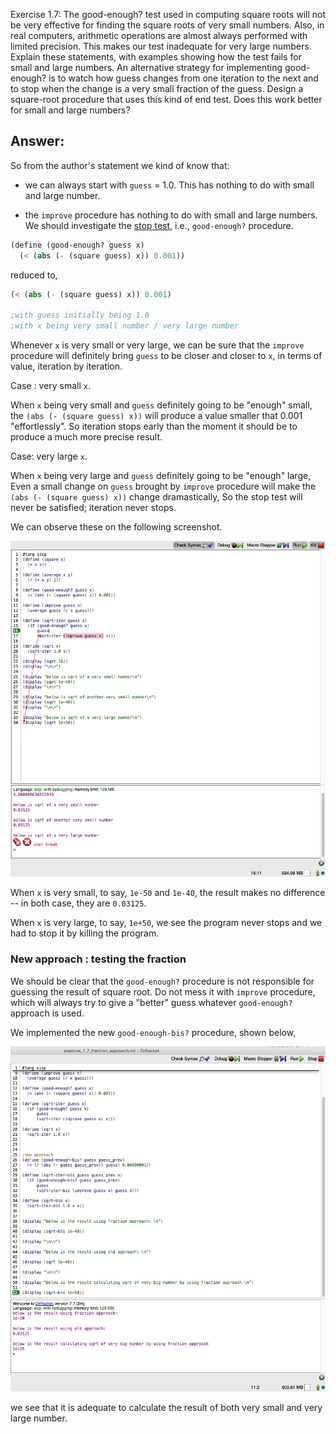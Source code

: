 Exercise 1.7: The good-enough? test used in computing square roots will not be very effective for finding the square roots of very small numbers. Also, in real computers, arithmetic operations are almost always performed with limited precision. This makes our test inadequate for very large numbers. Explain these statements, with examples showing how the test fails for small and large numbers. An alternative strategy for implementing good-enough? is to watch how guess changes from one iteration to the next and to stop when the change is a very small fraction of the guess. Design a square-root procedure that uses this kind of end test. Does this work better for small and large numbers?

## Answer:

So from the author's statement we kind of know that:
- we can always start with `guess` = 1.0. This has nothing to do with small and large number.

- the `improve` procedure has nothing to do with small and large numbers. We should investigate the <ins>stop test</ins>, i.e., `good-enough?` procedure.



```scheme
(define (good-enough? guess x)
  (< (abs (- (square guess) x)) 0.001))
```

reduced to,

```scheme
(< (abs (- (square guess) x)) 0.001)

;with guess initially being 1.0
;with x being very small number / very large number
```
Whenever `x` is very small or very large, we can be sure that the `improve` procedure will definitely bring `guess` to be closer and closer to `x`, in terms of value, iteration by iteration.

Case : very small `x`.

When `x` being very small and `guess` definitely going to be "enough" small, the `(abs (- (square guess) x))` will produce a value smaller that 0.001 "effortlessly". So iteration stops early than the moment it should be to produce a much more precise result.

Case: very large `x`.

When `x` being very large and `guess` definitely going to be "enough" large, Even a small change on `guess` brought by `improve` procedure will make the `(abs (- (square guess) x))` change dramastically, So the stop test will never be satisfied; iteration never stops.

We can observe these on the following screenshot.

![](exercise_1.7_plain_old_good_enough.jpg)


When `x` is very small, to say, `1e-50` and `1e-40`, the result makes no difference -- in both case, they are `0.03125`.

When `x` is very large, to say, `1e+50`, we see the program never stops and we had to stop it by killing the program.


### New approach : testing the fraction

We should be clear that the `good-enough?` procedure is not responsible for guessing the result of square root. Do not mess it with `improve` procedure, which will always try to give a "better" guess whatever `good-enough?` approach is used.

We implemented the new `good-enough-bis?` procedure, shown below,

![](./exercise_1.7_fraction_approach.jpg)

we see that it is adequate to calculate the result of both very small and very large number.
